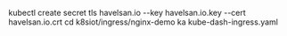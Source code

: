 kubectl create secret tls havelsan.io --key havelsan.io.key --cert havelsan.io.crt
cd k8siot/ingress/nginx-demo
ka kube-dash-ingress.yaml

